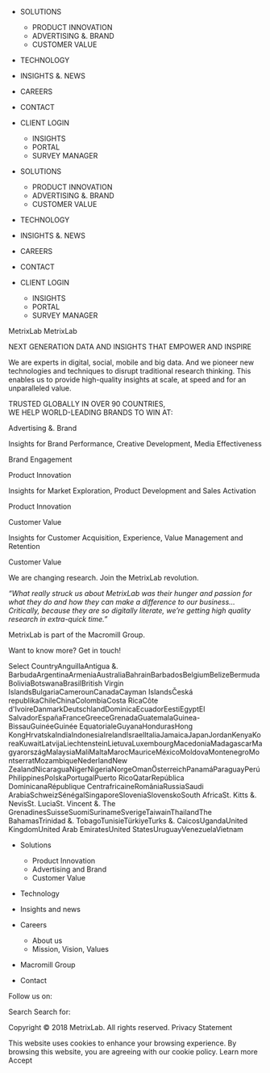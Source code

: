 ﻿

*   SOLUTIONS
    *   PRODUCT INNOVATION
    *   ADVERTISING &. BRAND
    *   CUSTOMER VALUE
*   TECHNOLOGY
*   INSIGHTS &. NEWS
*   CAREERS
*   CONTACT
*   CLIENT LOGIN
    *   INSIGHTS
    *   PORTAL
    *   SURVEY MANAGER

*   SOLUTIONS
    *   PRODUCT INNOVATION
    *   ADVERTISING &. BRAND
    *   CUSTOMER VALUE
*   TECHNOLOGY
*   INSIGHTS &. NEWS
*   CAREERS
*   CONTACT
*   CLIENT LOGIN
    *   INSIGHTS
    *   PORTAL
    *   SURVEY MANAGER

MetrixLab MetrixLab

NEXT GENERATION DATA AND INSIGHTS THAT EMPOWER AND INSPIRE

We are experts in digital, social, mobile and big data. And we pioneer new technologies and techniques to disrupt traditional research thinking. This enables us to provide high-quality insights at scale, at speed and for an unparalleled value.

TRUSTED GLOBALLY IN OVER 90 COUNTRIES,  
WE HELP WORLD-LEADING BRANDS TO WIN AT:

Advertising &. Brand

Insights for Brand Performance, Creative Development, Media Effectiveness

Brand Engagement

Product Innovation

Insights for Market Exploration, Product Development and Sales Activation

Product Innovation

Customer Value

Insights for Customer Acquisition, Experience, Value Management and Retention

Customer Value

We are changing research. Join the MetrixLab revolution.

_“What really struck us about MetrixLab was their hunger and passion for what they do and how they can make a difference to our business…Critically, because they are so digitally literate, we’re getting high quality research in extra-quick time.”_

MetrixLab is part of the Macromill Group.

Want to know more? Get in touch!

Select CountryAnguillaAntigua &. BarbudaArgentinaArmeniaAustraliaBahrainBarbadosBelgiumBelizeBermudaBoliviaBotswanaBrasilBritish Virgin IslandsBulgariaCamerounCanadaCayman IslandsČeská republikaChileChinaColombiaCosta RicaCôte d'IvoireDanmarkDeutschlandDominicaEcuadorEestiEgyptEl SalvadorEspañaFranceGreeceGrenadaGuatemalaGuinea-BissauGuinéeGuinée EquatorialeGuyanaHondurasHong KongHrvatskaIndiaIndonesiaIrelandIsraelItaliaJamaicaJapanJordanKenyaKoreaKuwaitLatvijaLiechtensteinLietuvaLuxembourgMacedoniaMadagascarMagyarországMalaysiaMaliMaltaMarocMauriceMéxicoMoldovaMontenegroMontserratMozambiqueNederlandNew ZealandNicaraguaNigerNigeriaNorgeOmanÖsterreichPanamáParaguayPerúPhilippinesPolskaPortugalPuerto RicoQatarRepública DominicanaRépublique CentrafricaineRomâniaRussiaSaudi ArabiaSchweizSénégalSingaporeSloveniaSlovenskoSouth AfricaSt. Kitts &. NevisSt. LuciaSt. Vincent &. The GrenadinesSuisseSuomiSurinameSverigeTaiwainThailandThe BahamasTrinidad &. TobagoTunisieTürkiyeTurks &. CaicosUgandaUnited KingdomUnited Arab EmiratesUnited StatesUruguayVenezuelaVietnam

*   Solutions
    *   Product Innovation
    *   Advertising and Brand
    *   Customer Value

*   Technology
*   Insights and news

*   Careers
    *   About us
    *   Mission, Vision, Values

*   Macromill Group
*   Contact

Follow us on:

Search Search for:

Copyright © 2018 MetrixLab. All rights reserved. Privacy Statement

This website uses cookies to enhance your browsing experience. By browsing this website, you are agreeing with our cookie policy. Learn more Accept